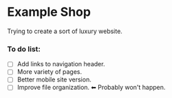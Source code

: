 # Example Shop
Trying to create a sort of luxury website.
### To do list:
- [ ] Add links to navigation header.
- [ ] More variety of pages.
- [ ] Better mobile site version.
- [ ] Improve file organization. ⬅ Probably won't happen.